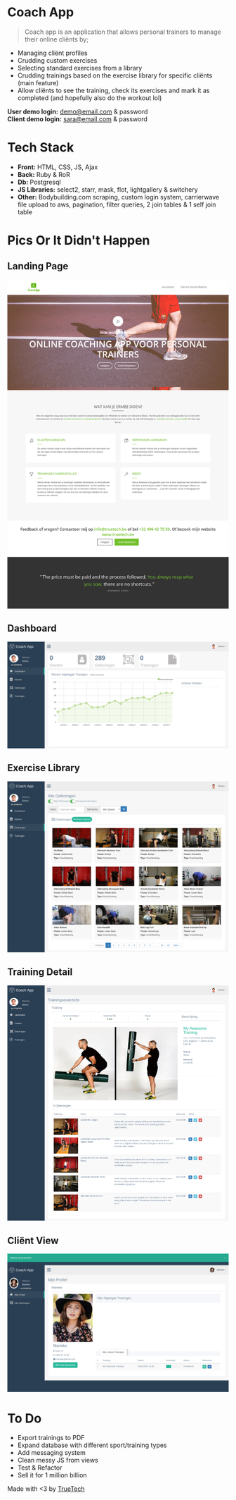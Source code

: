 # Coach App

>Coach app is an application that allows personal trainers to manage their online cliënts by;
- Managing cliënt profiles
- Crudding custom exercises
- Selecting standard exercises from a library
- Crudding trainings based on the exercise library for specific cliënts (main feature)
- Allow cliënts to see the training, check its exercises and mark it as completed (and hopefully also do the workout lol)

<b>User demo login:</b> demo@email.com & password <br/>
<b>Client demo login:</b> sara@email.com & password

# Tech Stack

- <b>Front:</b> HTML, CSS, JS, Ajax
- <b>Back:</b> Ruby & RoR
- <b>Db:</b> Postgresql
- <b>JS Libraries:</b> select2, starr, mask, flot, lightgallery & switchery
- <b>Other:</b> Bodybuilding.com scraping, custom login system, carrierwave file upload to aws, pagination, filter queries, 2 join tables & 1 self join table


# Pics Or It Didn't Happen

## Landing Page
<img src="landing.png"/>

## Dashboard
<img src="dashboard.png"/>

## Exercise Library
<img src="exercises.png"/>

## Training Detail
<img src="index.png"/>

## Cliënt View
<img src="client.png"/>

# To Do

- Export trainings to PDF
- Expand database with different sport/training types
- Add messaging system
- Clean messy JS from views
- Test & Refactor
- Sell it for 1 million billion


Made with &lt;3 by <a target="_blank" href="http://www.truetech.be/en"> TrueTech</a>
